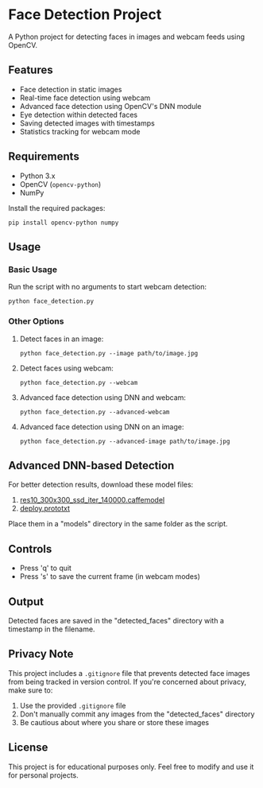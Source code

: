 # Face Detection Project
A Python project for detecting faces in images and webcam feeds using OpenCV.

## Features
- Face detection in static images
- Real-time face detection using webcam
- Advanced face detection using OpenCV's DNN module
- Eye detection within detected faces
- Saving detected images with timestamps
- Statistics tracking for webcam mode

## Requirements
- Python 3.x
- OpenCV (`opencv-python`)
- NumPy

Install the required packages:
```
pip install opencv-python numpy
```

## Usage
### Basic Usage
Run the script with no arguments to start webcam detection:
```
python face_detection.py
```

### Other Options
1. Detect faces in an image:
   ```
   python face_detection.py --image path/to/image.jpg
   ```

2. Detect faces using webcam:
   ```
   python face_detection.py --webcam
   ```

3. Advanced face detection using DNN and webcam:
   ```
   python face_detection.py --advanced-webcam
   ```

4. Advanced face detection using DNN on an image:
   ```
   python face_detection.py --advanced-image path/to/image.jpg
   ```

## Advanced DNN-based Detection
For better detection results, download these model files:
1. [res10_300x300_ssd_iter_140000.caffemodel](https://github.com/opencv/opencv_3rdparty/blob/dnn_samples_face_detector_20170830/res10_300x300_ssd_iter_140000.caffemodel)
2. [deploy.prototxt](https://github.com/opencv/opencv/blob/master/samples/dnn/face_detector/deploy.prototxt)

Place them in a "models" directory in the same folder as the script.

## Controls
- Press 'q' to quit
- Press 's' to save the current frame (in webcam modes)

## Output
Detected faces are saved in the "detected_faces" directory with a timestamp in the filename.

## Privacy Note
This project includes a `.gitignore` file that prevents detected face images from being tracked in version control. If you're concerned about privacy, make sure to:
1. Use the provided `.gitignore` file
2. Don't manually commit any images from the "detected_faces" directory
3. Be cautious about where you share or store these images

## License
This project is for educational purposes only. Feel free to modify and use it for personal projects.
